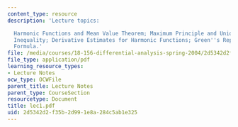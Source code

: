 ```yaml
---
content_type: resource
description: 'Lecture topics:

  Harmonic Functions and Mean Value Theorem; Maximum Principle and Uniqueness; Harnack
  Inequality; Derivative Estimates for Harmonic Functions; Green''s Representation
  Formula.'
file: /media/courses/18-156-differential-analysis-spring-2004/2d5342d2f35b2d991e8a284c5ab1e325_lec1.pdf
file_type: application/pdf
learning_resource_types:
- Lecture Notes
ocw_type: OCWFile
parent_title: Lecture Notes
parent_type: CourseSection
resourcetype: Document
title: lec1.pdf
uid: 2d5342d2-f35b-2d99-1e8a-284c5ab1e325
---
```

